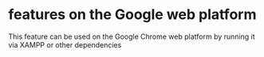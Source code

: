 # features on the Google web platform
This feature can be used on the Google Chrome web platform by running it via XAMPP or other dependencies
